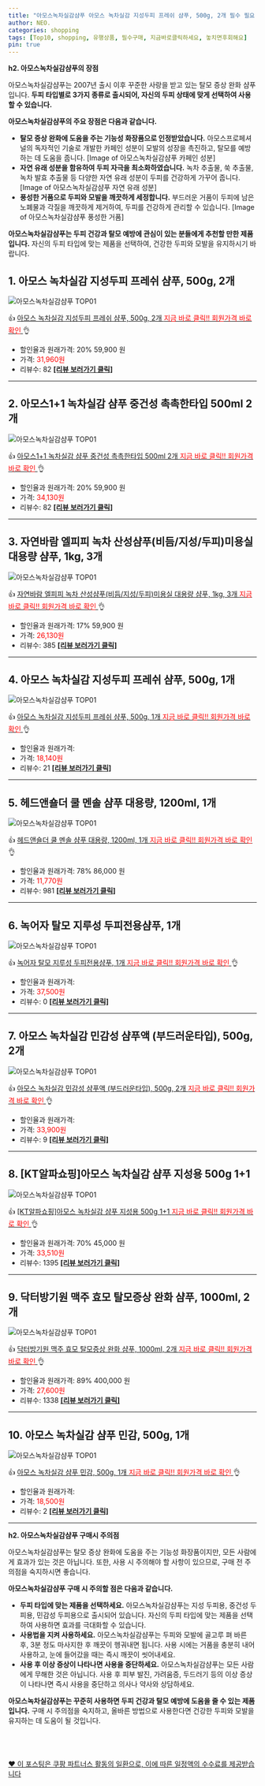 ```yaml
---
title: "아모스녹차실감샴푸 아모스 녹차실감 지성두피 프레쉬 샴푸, 500g, 2개 필수 필요 추천 제품 비교 최저 가격 비교 장점 구매 후기 구매평"
author: NEO.
categories: shopping
tags: [Top10, shopping, 유행상품, 필수구매, 지금바로클릭하세요, 놓치면후회해요]
pin: true
---
```

**h2. 아모스녹차실감샴푸의 장점**

아모스녹차실감샴푸는 2007년 출시 이후 꾸준한 사랑을 받고 있는 탈모 증상 완화 샴푸입니다. **두피 타입별로 3가지 종류로 출시되어, 자신의 두피 상태에 맞게 선택하여 사용할 수 있습니다.**

**아모스녹차실감샴푸의 주요 장점은 다음과 같습니다.**

* **탈모 증상 완화에 도움을 주는 기능성 화장품으로 인정받았습니다.** 아모스프로페셔널의 독자적인 기술로 개발한 카페인 성분이 모발의 성장을 촉진하고, 탈모를 예방하는 데 도움을 줍니다.
[Image of 아모스녹차실감샴푸 카페인 성분]
* **자연 유래 성분을 함유하여 두피 자극을 최소화하였습니다.** 녹차 추출물, 쑥 추출물, 녹차 발효 추출물 등 다양한 자연 유래 성분이 두피를 건강하게 가꾸어 줍니다.
[Image of 아모스녹차실감샴푸 자연 유래 성분]
* **풍성한 거품으로 두피와 모발을 깨끗하게 세정합니다.** 부드러운 거품이 두피에 남은 노폐물과 각질을 깨끗하게 제거하여, 두피를 건강하게 관리할 수 있습니다.
[Image of 아모스녹차실감샴푸 풍성한 거품]

**아모스녹차실감샴푸는 두피 건강과 탈모 예방에 관심이 있는 분들에게 추천할 만한 제품입니다.** 자신의 두피 타입에 맞는 제품을 선택하여, 건강한 두피와 모발을 유지하시기 바랍니다.

   

## 1. 아모스 녹차실감 지성두피 프레쉬 샴푸, 500g, 2개

![아모스녹차실감샴푸 TOP01](https://thumbnail7.coupangcdn.com/thumbnails/remote/490x490ex/image/vendor_inventory/1122/9773acec10e4dfa8744aab64152bcf87dcc95689fc29cb8e65d9ff853775.jpg)


👍 [아모스 녹차실감 지성두피 프레쉬 샴푸, 500g, 2개 <font color=red> 지금 바로 클릭!! 회원가격 바로 확인 </font> ](https://link.coupang.com/re/AFFSDP?lptag=AF3617701&subid=GithubCoopas&pageKey=7553988210&traceid=V0-153&itemId=3139561535&vendorItemId=85729215696) 👌 


- 할인율과 원래가격: 20%  59,900   원
- 가격: <span style='color:red'>31,960원</span>
- 리뷰수: 82  [**[리뷰 보러가기 클릭]**](https://link.coupang.com/re/AFFSDP?lptag=AF3617701&subid=GithubCoopas&pageKey=7553988210&traceid=V0-153&itemId=3139561535&vendorItemId=85729215696)

---


   

## 2. 아모스1+1 녹차실감 샴푸 중건성 촉촉한타입 500ml 2개

![아모스녹차실감샴푸 TOP01](https://thumbnail10.coupangcdn.com/thumbnails/remote/490x490ex/image/vendor_inventory/cdb3/9764db535afaa26fc29dcdcafdb1c48333d750b22511d82a4973d1f7575a.PNG)


👍 [아모스1+1 녹차실감 샴푸 중건성 촉촉한타입 500ml 2개 <font color=red> 지금 바로 클릭!! 회원가격 바로 확인 </font> ](https://link.coupang.com/re/AFFSDP?lptag=AF3617701&subid=GithubCoopas&pageKey=7253750588&traceid=V0-153&itemId=18458177201&vendorItemId=87893932804) 👌 


- 할인율과 원래가격: 20%  59,900   원
- 가격: <span style='color:red'>34,130원</span>
- 리뷰수: 82  [**[리뷰 보러가기 클릭]**](https://link.coupang.com/re/AFFSDP?lptag=AF3617701&subid=GithubCoopas&pageKey=7253750588&traceid=V0-153&itemId=18458177201&vendorItemId=87893932804)

---


   

## 3. 자연바람 엘피피 녹차 산성샴푸(비듬/지성/두피)미용실 대용량 샴푸, 1kg, 3개

![아모스녹차실감샴푸 TOP01](https://thumbnail10.coupangcdn.com/thumbnails/remote/490x490ex/image/vendor_inventory/28d0/e5bfc93cebd2edd4d1477885d595a33948a2e470af9f106fc87567bc20ce.jpg)


👍 [자연바람 엘피피 녹차 산성샴푸(비듬/지성/두피)미용실 대용량 샴푸, 1kg, 3개 <font color=red> 지금 바로 클릭!! 회원가격 바로 확인 </font> ](https://link.coupang.com/re/AFFSDP?lptag=AF3617701&subid=GithubCoopas&pageKey=5449884317&traceid=V0-153&itemId=8313747615&vendorItemId=75601621721) 👌 


- 할인율과 원래가격: 17%  59,900   원
- 가격: <span style='color:red'>26,130원</span>
- 리뷰수: 385  [**[리뷰 보러가기 클릭]**](https://link.coupang.com/re/AFFSDP?lptag=AF3617701&subid=GithubCoopas&pageKey=5449884317&traceid=V0-153&itemId=8313747615&vendorItemId=75601621721)

---


   

## 4. 아모스 녹차실감 지성두피 프레쉬 샴푸, 500g, 1개

![아모스녹차실감샴푸 TOP01](https://thumbnail10.coupangcdn.com/thumbnails/remote/490x490ex/image/vendor_inventory/f3b9/070ef9ac2e5abf69afa395b23897cb6371384e71e6090b761fb740f57788.jpg)


👍 [아모스 녹차실감 지성두피 프레쉬 샴푸, 500g, 1개 <font color=red> 지금 바로 클릭!! 회원가격 바로 확인 </font> ](https://link.coupang.com/re/AFFSDP?lptag=AF3617701&subid=GithubCoopas&pageKey=7553988210&traceid=V0-153&itemId=3635342994&vendorItemId=86742021617) 👌 


- 할인율과 원래가격: 
- 가격: <span style='color:red'>18,140원</span>
- 리뷰수: 21  [**[리뷰 보러가기 클릭]**](https://link.coupang.com/re/AFFSDP?lptag=AF3617701&subid=GithubCoopas&pageKey=7553988210&traceid=V0-153&itemId=3635342994&vendorItemId=86742021617)

---


   

## 5. 헤드앤숄더 쿨 멘솔 샴푸 대용량, 1200ml, 1개

![아모스녹차실감샴푸 TOP01](https://thumbnail10.coupangcdn.com/thumbnails/remote/490x490ex/image/retail/images/3555338044232005-96ddeaeb-5f85-4e77-8c0b-83793399195c.jpg)


👍 [헤드앤숄더 쿨 멘솔 샴푸 대용량, 1200ml, 1개 <font color=red> 지금 바로 클릭!! 회원가격 바로 확인 </font> ](https://link.coupang.com/re/AFFSDP?lptag=AF3617701&subid=GithubCoopas&pageKey=6499998087&traceid=V0-153&itemId=1034338771&vendorItemId=5485477876) 👌 


- 할인율과 원래가격: 78%  86,000   원
- 가격: <span style='color:red'>11,770원</span>
- 리뷰수: 981  [**[리뷰 보러가기 클릭]**](https://link.coupang.com/re/AFFSDP?lptag=AF3617701&subid=GithubCoopas&pageKey=6499998087&traceid=V0-153&itemId=1034338771&vendorItemId=5485477876)

---


   

## 6. 녹어자 탈모 지루성 두피전용샴푸, 1개

![아모스녹차실감샴푸 TOP01](https://thumbnail10.coupangcdn.com/thumbnails/remote/490x490ex/image/vendor_inventory/e770/fa219a5e893ff186f1e4ef0418baf8881eb31c8e1025c05ee09583a8dfce.jpg)


👍 [녹어자 탈모 지루성 두피전용샴푸, 1개 <font color=red> 지금 바로 클릭!! 회원가격 바로 확인 </font> ](https://link.coupang.com/re/AFFSDP?lptag=AF3617701&subid=GithubCoopas&pageKey=6152220568&traceid=V0-153&itemId=11882708233&vendorItemId=79155728831) 👌 


- 할인율과 원래가격: 
- 가격: <span style='color:red'>37,500원</span>
- 리뷰수: 0  [**[리뷰 보러가기 클릭]**](https://link.coupang.com/re/AFFSDP?lptag=AF3617701&subid=GithubCoopas&pageKey=6152220568&traceid=V0-153&itemId=11882708233&vendorItemId=79155728831)

---


   

## 7. 아모스 녹차실감 민감성 샴푸액 (부드러운타입), 500g, 2개

![아모스녹차실감샴푸 TOP01](https://thumbnail10.coupangcdn.com/thumbnails/remote/490x490ex/image/vendor_inventory/ce53/e1b8459ac5ed3f35c9ac1d9864aebae4c1145735db4889695a2c56f9d0ac.jpg)


👍 [아모스 녹차실감 민감성 샴푸액 (부드러운타입), 500g, 2개 <font color=red> 지금 바로 클릭!! 회원가격 바로 확인 </font> ](https://link.coupang.com/re/AFFSDP?lptag=AF3617701&subid=GithubCoopas&pageKey=244848461&traceid=V0-153&itemId=840129412&vendorItemId=86741894685) 👌 


- 할인율과 원래가격: 
- 가격: <span style='color:red'>33,900원</span>
- 리뷰수: 9  [**[리뷰 보러가기 클릭]**](https://link.coupang.com/re/AFFSDP?lptag=AF3617701&subid=GithubCoopas&pageKey=244848461&traceid=V0-153&itemId=840129412&vendorItemId=86741894685)

---


   

## 8. [KT알파쇼핑]아모스 녹차실감 샴푸 지성용 500g 1+1

![아모스녹차실감샴푸 TOP01](https://thumbnail9.coupangcdn.com/thumbnails/remote/490x490ex/image/vendor_inventory/040f/0f1b2ce4903250b5b2fa0e80b782749bfb0857ffc7a80feeeb9367a054d7.jpg)


👍 [[KT알파쇼핑]아모스 녹차실감 샴푸 지성용 500g 1+1 <font color=red> 지금 바로 클릭!! 회원가격 바로 확인 </font> ](https://link.coupang.com/re/AFFSDP?lptag=AF3617701&subid=GithubCoopas&pageKey=7164536243&traceid=V0-153&itemId=18037087400&vendorItemId=87847136409) 👌 


- 할인율과 원래가격: 70%  45,000   원
- 가격: <span style='color:red'>33,510원</span>
- 리뷰수: 1395  [**[리뷰 보러가기 클릭]**](https://link.coupang.com/re/AFFSDP?lptag=AF3617701&subid=GithubCoopas&pageKey=7164536243&traceid=V0-153&itemId=18037087400&vendorItemId=87847136409)

---


   

## 9. 닥터방기원 맥주 효모 탈모증상 완화 샴푸, 1000ml, 2개

![아모스녹차실감샴푸 TOP01](https://thumbnail10.coupangcdn.com/thumbnails/remote/490x490ex/image/retail/images/8828604618167778-fea4f7d2-d926-4f97-a91b-0c244b55115d.jpg)


👍 [닥터방기원 맥주 효모 탈모증상 완화 샴푸, 1000ml, 2개 <font color=red> 지금 바로 클릭!! 회원가격 바로 확인 </font> ](https://link.coupang.com/re/AFFSDP?lptag=AF3617701&subid=GithubCoopas&pageKey=4354880145&traceid=V0-153&itemId=17910803692&vendorItemId=72423666435) 👌 


- 할인율과 원래가격: 89%  400,000   원
- 가격: <span style='color:red'>27,600원</span>
- 리뷰수: 1338  [**[리뷰 보러가기 클릭]**](https://link.coupang.com/re/AFFSDP?lptag=AF3617701&subid=GithubCoopas&pageKey=4354880145&traceid=V0-153&itemId=17910803692&vendorItemId=72423666435)

---


   

## 10. 아모스 녹차실감 샴푸 민감, 500g, 1개

![아모스녹차실감샴푸 TOP01](https://thumbnail10.coupangcdn.com/thumbnails/remote/490x490ex/image/vendor_inventory/5f0f/daa042e9bf56b1622972aa4efe8d1c6d4a2161ef708f95058ade60fca079.jpg)


👍 [아모스 녹차실감 샴푸 민감, 500g, 1개 <font color=red> 지금 바로 클릭!! 회원가격 바로 확인 </font> ](https://link.coupang.com/re/AFFSDP?lptag=AF3617701&subid=GithubCoopas&pageKey=244848461&traceid=V0-153&itemId=19555454592&vendorItemId=86741894675) 👌 


- 할인율과 원래가격: 
- 가격: <span style='color:red'>18,500원</span>
- 리뷰수: 2  [**[리뷰 보러가기 클릭]**](https://link.coupang.com/re/AFFSDP?lptag=AF3617701&subid=GithubCoopas&pageKey=244848461&traceid=V0-153&itemId=19555454592&vendorItemId=86741894675)

---
**h2. 아모스녹차실감샴푸 구매시 주의점**

아모스녹차실감샴푸는 탈모 증상 완화에 도움을 주는 기능성 화장품이지만, 모든 사람에게 효과가 있는 것은 아닙니다. 또한, 사용 시 주의해야 할 사항이 있으므로, 구매 전 주의점을 숙지하시면 좋습니다.

**아모스녹차실감샴푸 구매 시 주의할 점은 다음과 같습니다.**

* **두피 타입에 맞는 제품을 선택하세요.** 아모스녹차실감샴푸는 지성 두피용, 중건성 두피용, 민감성 두피용으로 출시되어 있습니다. 자신의 두피 타입에 맞는 제품을 선택하여 사용하면 효과를 극대화할 수 있습니다.
* **사용법을 지켜 사용하세요.** 아모스녹차실감샴푸는 두피와 모발에 골고루 펴 바른 후, 3분 정도 마사지한 후 깨끗이 헹궈내면 됩니다. 사용 시에는 거품을 충분히 내어 사용하고, 눈에 들어갔을 때는 즉시 깨끗이 씻어내세요.
* **사용 후 이상 증상이 나타나면 사용을 중단하세요.** 아모스녹차실감샴푸는 모든 사람에게 무해한 것은 아닙니다. 사용 후 피부 발진, 가려움증, 두드러기 등의 이상 증상이 나타나면 즉시 사용을 중단하고 의사나 약사와 상담하세요.

**아모스녹차실감샴푸는 꾸준히 사용하면 두피 건강과 탈모 예방에 도움을 줄 수 있는 제품입니다.** 구매 시 주의점을 숙지하고, 올바른 방법으로 사용한다면 건강한 두피와 모발을 유지하는 데 도움이 될 것입니다.<br><br><br><br><br> [ ❤  이 포스팅은 쿠팡 파트너스 활동의 일환으로, 이에 따른 일정액의 수수료를 제공받습니다](https://link.coupang.com/a/bcEFyh)